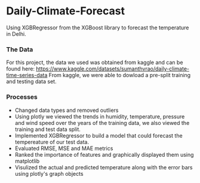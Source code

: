 # Daily-Climate-Forecast

Using XGBRegressor from the XGBoost library to forecast the temperature in Delhi.

### The Data
For this project, the data we used was obtained from kaggle and can be found here: https://www.kaggle.com/datasets/sumanthvrao/daily-climate-time-series-data From kaggle, we were able to dowload a pre-split training and testing data set.


### Processes
- Changed data types and removed outliers
- Using plotly we viewed the trends in humidity, temperature, pressure and wind speed over the years of the training data, we also viewed the training and test data split.
- Implemented XGBRegressor to build a model that could forecast the tempereature of our test data.
- Evaluated RMSE, MSE and MAE metrics
- Ranked the importance of features and graphically displayed them using matplotlib
- Visulized the actual and predicted temperature along with the error bars using plotly's graph objects
